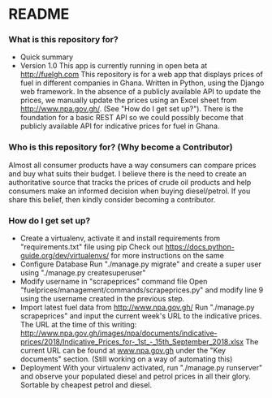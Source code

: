 # README #


### What is this repository for? ###

* Quick summary
* Version 1.0
This app is currently running in open beta at http://fuelgh.com
This repository is for a web app that displays prices of fuel in different companies in Ghana. Written in Python, using the Django web framework. In the absence of a publicly available API to update the prices, we manually update the prices using an Excel sheet from http://www.npa.gov.gh/. (See "How do I get set up?"). 
There is the foundation for a basic REST API so we could possibly become that publicly available API for indicative prices for fuel in Ghana.

### Who is this repository for? (Why become a Contributor) ###
Almost all consumer products have a way consumers can compare prices and buy what suits their budget. I believe there is the need to create an authoritative source that tracks the prices of crude oil products and help consumers make an informed decision when buying diesel/petrol.
If you share this belief, then kindly consider becoming a contributor.

### How do I get set up? ###

* Create a virtualenv, activate it and install requirements from "requirements.txt" file using pip
Check out https://docs.python-guide.org/dev/virtualenvs/ for more instructions on the same
* Configure Database
Run "./manage.py migrate" and create a super user using "./manage.py createsuperuser"
* Modify username in "scrapeprices" command file
Open "fuelprices/management/commands/scrapeprices.py" and modify line 9 using the username created in the previous step.
* Import latest fuel data from http://www.npa.gov.gh/
Run "./manage.py scrapeprices" and input the current week's URL to the indicative prices. The URL at the time of this writing: http://www.npa.gov.gh/images/npa/documents/indicative-prices/2018/Indicative_Prices_for-_1st_-_15th_September_2018.xlsx
The current URL can be found at www.npa.gov.gh under the "Key documents" section. (Still working on a way of automating this)
* Deployment
With your virtualenv activated, run "./manage.py runserver" and observe your populated diesel and petrol prices in all their glory. Sortable by cheapest petrol and diesel.
